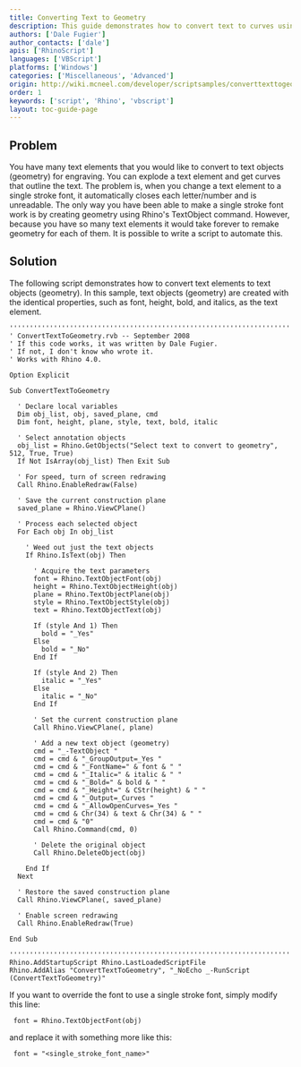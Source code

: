 ```yaml
---
title: Converting Text to Geometry
description: This guide demonstrates how to convert text to curves using RhinoScript.
authors: ['Dale Fugier']
author_contacts: ['dale']
apis: ['RhinoScript']
languages: ['VBScript']
platforms: ['Windows']
categories: ['Miscellaneous', 'Advanced']
origin: http://wiki.mcneel.com/developer/scriptsamples/converttexttogeometry
order: 1
keywords: ['script', 'Rhino', 'vbscript']
layout: toc-guide-page
---
```


 
## Problem

You have many text elements that you would like to convert to text objects (geometry) for engraving.  You can explode a text element and get curves that outline the text.  The problem is, when you change a text element to a single stroke font, it automatically closes each letter/number and is unreadable.  The only way you have been able to make a single stroke font work is by creating geometry using Rhino's TextObject command.  However, because you have so many text elements it would take forever to remake geometry for each of them.  It is possible to write a script to automate this.

## Solution

The following script demonstrates how to convert text elements to text objects (geometry).  In this sample, text objects (geometry) are created with the identical properties, such as font, height, bold, and italics, as the text element.  

```vbnet
'''''''''''''''''''''''''''''''''''''''''''''''''''''''''''''''''''''''''''''
' ConvertTextToGeometry.rvb -- September 2008
' If this code works, it was written by Dale Fugier.
' If not, I don't know who wrote it.
' Works with Rhino 4.0.

Option Explicit

Sub ConvertTextToGeometry

  ' Declare local variables
  Dim obj_list, obj, saved_plane, cmd
  Dim font, height, plane, style, text, bold, italic

  ' Select annotation objects
  obj_list = Rhino.GetObjects("Select text to convert to geometry", 512, True, True)
  If Not IsArray(obj_list) Then Exit Sub

  ' For speed, turn of screen redrawing
  Call Rhino.EnableRedraw(False)

  ' Save the current construction plane
  saved_plane = Rhino.ViewCPlane()

  ' Process each selected object
  For Each obj In obj_list

    ' Weed out just the text objects
    If Rhino.IsText(obj) Then

      ' Acquire the text parameters
      font = Rhino.TextObjectFont(obj)
      height = Rhino.TextObjectHeight(obj)
      plane = Rhino.TextObjectPlane(obj)
      style = Rhino.TextObjectStyle(obj)
      text = Rhino.TextObjectText(obj)

      If (style And 1) Then
        bold = "_Yes"
      Else
        bold = "_No"
      End If

      If (style And 2) Then
        italic = "_Yes"
      Else
        italic = "_No"
      End If

      ' Set the current construction plane
      Call Rhino.ViewCPlane(, plane)

      ' Add a new text object (geometry)
      cmd = "_-TextObject "
      cmd = cmd & "_GroupOutput=_Yes "
      cmd = cmd & "_FontName=" & font & " "
      cmd = cmd & "_Italic=" & italic & " "
      cmd = cmd & "_Bold=" & bold & " "
      cmd = cmd & "_Height=" & CStr(height) & " "
      cmd = cmd & "_Output=_Curves "
      cmd = cmd & "_AllowOpenCurves=_Yes "
      cmd = cmd & Chr(34) & text & Chr(34) & " "
      cmd = cmd & "0"
      Call Rhino.Command(cmd, 0)

      ' Delete the original object
      Call Rhino.DeleteObject(obj)

    End If
  Next

  ' Restore the saved construction plane      
  Call Rhino.ViewCPlane(, saved_plane)

  ' Enable screen redrawing
  Call Rhino.EnableRedraw(True)

End Sub

'''''''''''''''''''''''''''''''''''''''''''''''''''''''''''''''''''''''''''''
Rhino.AddStartupScript Rhino.LastLoadedScriptFile
Rhino.AddAlias "ConvertTextToGeometry", "_NoEcho _-RunScript (ConvertTextToGeometry)"
```

If you want to override the font to use a single stroke font, simply modify this line:

```vbnet
 font = Rhino.TextObjectFont(obj)
```

and replace it with something more like this:

```vbnet
 font = "<single_stroke_font_name>"
```
